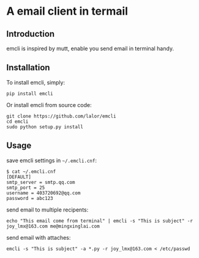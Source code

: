 # A email client in termail

## Introduction

emcli is inspired by mutt, enable you send email in terminal handy.

## Installation

To install emcli, simply:

    pip install emcli

Or install emcli from source code:

    git clone https://github.com/lalor/emcli
    cd emcli
    sudo python setup.py install

## Usage

save emcli settings in `~/.emcli.cnf`:

    $ cat ~/.emcli.cnf
    [DEFAULT]
    smtp_server = smtp.qq.com
    smtp_port = 25
    username = 403720692@qq.com
    password = abc123

send email to multiple recipents:

    echo "This email come from terminal" | emcli -s "This is subject" -r joy_lmx@163.com me@mingxinglai.com

send email with attaches:

    emcli -s "This is subject" -a *.py -r joy_lmx@163.com < /etc/passwd
